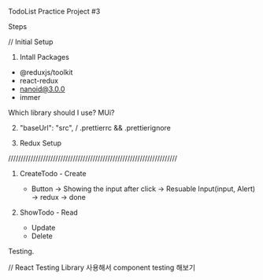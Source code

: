 TodoList Practice Project #3

Steps

// Initial Setup

1. Intall Packages

- @reduxjs/toolkit
- react-redux
- nanoid@3.0.0
- immer

Which library should I use? MUi?

2. "baseUrl": "src", / .prettierrc && .prettierignore

3. Redux Setup

////////////////////////////////////////////////////////////////////

1. CreateTodo - Create

   - Button -> Showing the input after click -> Resuable Input(input, Alert) -> redux -> done

2. ShowTodo - Read
   - Update
   - Delete

Testing.

// React Testing Library 사용해서 component testing 해보기
